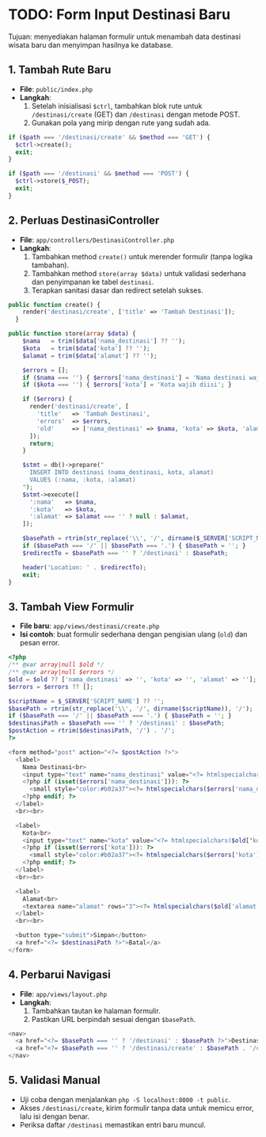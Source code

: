 # TODO: Form Input Destinasi Baru

Tujuan: menyediakan halaman formulir untuk menambah data destinasi wisata baru dan menyimpan hasilnya ke database.

## 1. Tambah Rute Baru
- **File**: `public/index.php`
- **Langkah**:
  1. Setelah inisialisasi `$ctrl`, tambahkan blok rute untuk `/destinasi/create` (GET) dan `/destinasi` dengan metode POST.
  2. Gunakan pola yang mirip dengan rute yang sudah ada.

```php
if ($path === '/destinasi/create' && $method === 'GET') {
  $ctrl->create();
  exit;
}

if ($path === '/destinasi' && $method === 'POST') {
  $ctrl->store($_POST);
  exit;
}
```

## 2. Perluas DestinasiController
- **File**: `app/controllers/DestinasiController.php`
- **Langkah**:
  1. Tambahkan method `create()` untuk merender formulir (tanpa logika tambahan).
  2. Tambahkan method `store(array $data)` untuk validasi sederhana dan penyimpanan ke tabel `destinasi`.
  3. Terapkan sanitasi dasar dan redirect setelah sukses.

```php
public function create() {
    render('destinasi/create', ['title' => 'Tambah Destinasi']);
  }

public function store(array $data) {
    $nama   = trim($data['nama_destinasi'] ?? '');
    $kota   = trim($data['kota'] ?? '');
    $alamat = trim($data['alamat'] ?? '');

    $errors = [];
    if ($nama === '') { $errors['nama_destinasi'] = 'Nama destinasi wajib diisi'; }
    if ($kota === '') { $errors['kota'] = 'Kota wajib diisi'; }

    if ($errors) {
      render('destinasi/create', [
        'title'   => 'Tambah Destinasi',
        'errors'  => $errors,
        'old'     => ['nama_destinasi' => $nama, 'kota' => $kota, 'alamat' => $alamat],
      ]);
      return;
    }

    $stmt = db()->prepare("
      INSERT INTO destinasi (nama_destinasi, kota, alamat)
      VALUES (:nama, :kota, :alamat)
    ");
    $stmt->execute([
      ':nama'   => $nama,
      ':kota'   => $kota,
      ':alamat' => $alamat === '' ? null : $alamat,
    ]);

    $basePath = rtrim(str_replace('\\', '/', dirname($_SERVER['SCRIPT_NAME'] ?? '')), '/');
    if ($basePath === '/' || $basePath === '.') { $basePath = ''; }
    $redirectTo = $basePath === '' ? '/destinasi' : $basePath;

    header('Location: ' . $redirectTo);
    exit;
}
```

## 3. Tambah View Formulir
- **File baru**: `app/views/destinasi/create.php`
- **Isi contoh**: buat formulir sederhana dengan pengisian ulang (`old`) dan pesan error.

```php
<?php
/** @var array|null $old */
/** @var array|null $errors */
$old = $old ?? ['nama_destinasi' => '', 'kota' => '', 'alamat' => ''];
$errors = $errors ?? [];

$scriptName = $_SERVER['SCRIPT_NAME'] ?? '';
$basePath = rtrim(str_replace('\\', '/', dirname($scriptName)), '/');
if ($basePath === '/' || $basePath === '.') { $basePath = ''; }
$destinasiPath = $basePath === '' ? '/destinasi' : $basePath;
$postAction = rtrim($destinasiPath, '/') . '/';
?>

<form method="post" action="<?= $postAction ?>">
  <label>
    Nama Destinasi<br>
    <input type="text" name="nama_destinasi" value="<?= htmlspecialchars($old['nama_destinasi']) ?>">
    <?php if (isset($errors['nama_destinasi'])): ?>
      <small style="color:#b02a37"><?= htmlspecialchars($errors['nama_destinasi']) ?></small>
    <?php endif; ?>
  </label>
  <br><br>

  <label>
    Kota<br>
    <input type="text" name="kota" value="<?= htmlspecialchars($old['kota']) ?>">
    <?php if (isset($errors['kota'])): ?>
      <small style="color:#b02a37"><?= htmlspecialchars($errors['kota']) ?></small>
    <?php endif; ?>
  </label>
  <br><br>

  <label>
    Alamat<br>
    <textarea name="alamat" rows="3"><?= htmlspecialchars($old['alamat']) ?></textarea>
  </label>
  <br><br>

  <button type="submit">Simpan</button>
  <a href="<?= $destinasiPath ?>">Batal</a>
</form>

```

## 4. Perbarui Navigasi
- **File**: `app/views/layout.php`
- **Langkah**:
  1. Tambahkan tautan ke halaman formulir.
  2. Pastikan URL berpindah sesuai dengan `$basePath`.

```php
<nav>
  <a href="<?= $basePath === '' ? '/destinasi' : $basePath ?>">Destinasi</a>
  <a href="<?= $basePath === '' ? '/destinasi/create' : $basePath . '/create' ?>">Tambah Destinasi</a>
</nav>
```

## 5. Validasi Manual
- Uji coba dengan menjalankan `php -S localhost:8000 -t public`.
- Akses `/destinasi/create`, kirim formulir tanpa data untuk memicu error, lalu isi dengan benar.
- Periksa daftar `/destinasi` memastikan entri baru muncul.
